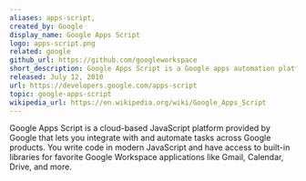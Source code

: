 ```yaml
---
aliases: apps-script,
created_by: Google
display_name: Google Apps Script
logo: apps-script.png
related: google
github_url: https://github.com/googleworkspace
short_description: Google Apps Script is a Google apps automation platform provided by Google.
released: July 12, 2010
url: https://developers.google.com/apps-script
topic: google-apps-script
wikipedia_url: https://en.wikipedia.org/wiki/Google_Apps_Script
---
```

Google Apps Script is a cloud-based JavaScript platform provided by Google that lets you integrate with and automate tasks across Google products. 
You write code in modern JavaScript and have access to built-in libraries for favorite Google Workspace applications like Gmail, Calendar, Drive, and more.
